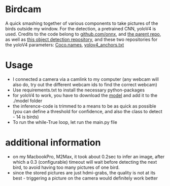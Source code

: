 # Birdcam
A quick smashing together of various components to take pictures of the birds outside my window. 
For the detection, a pretrained CNN, yoloV4 is used. Credits to the code belong to [github.com/onnx](https://github.com/onnx/models/blob/main/validated/vision/object_detection_segmentation/yolov4/dependencies/inference.ipynb), and [the parent repo](https://github.com/onnx/models/tree/main/validated/vision/object_detection_segmentation/yolov4), as well as [this object detection repository](https://github.com/ezhil56x/Motion-Detection-Alarm-OpenCV/tree/main), and these two repositories for the yoloV4 parameters: [Coco.names](https://github.com/hunglc007/tensorflow-yolov4-tflite/blob/master/data/classes/coco.names), [yolov4_anchors.txt](https://github.com/hunglc007/tensorflow-yolov4-tflite/blob/master/data/anchors/yolov4_anchors.txt)

# Usage
- I connected a camera via a camlink to my computer (any webcam will also do, try out the different webcam ids to find the correct webcam)
- Use requirements.txt to install the necessary python-packages
- for yoloV4 to work, you have to download the [model](https://github.com/onnx/models/tree/main/validated/vision/object_detection_segmentation/yolov4) and add it to the ./model folder
- the inference-code is trimmed to a means to be as quick as possible (you can define a threshold for confidence, and also the class to detect - 14 is birds)
- To run the while-True loop, let run the main.py file

# additional information
- on my MacbookPro, M2Max, it took about 0.2sec to infer an image, after which a 0.3 (configurable) timeout will wait before detecting the next bird, to avoid having too many pictures of one bird.
- since the stored pictures are just hdmi-grabs, the quality is not at its best - triggering a picture on the camera would definitely work better

